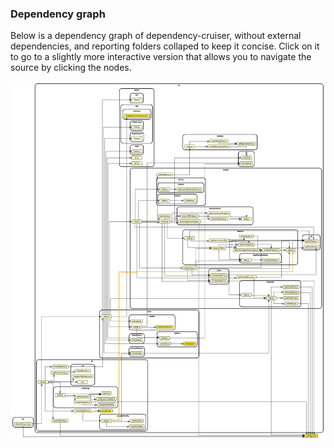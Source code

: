 ### Dependency graph

Below is a dependency graph of dependency-cruiser, without external dependencies, and
reporting folders collaped to keep it concise. Click on it to
go to a slightly more interactive version that allows you to navigate the
source by clicking the nodes.

[<img width="2156" alt="dependency cruiser's dependency graph" src="real-world-samples/dependency-cruiser-without-node_modules.png">](https://sverweij.github.io/dependency-cruiser/dependency-cruiser-dependency-graph.html)
